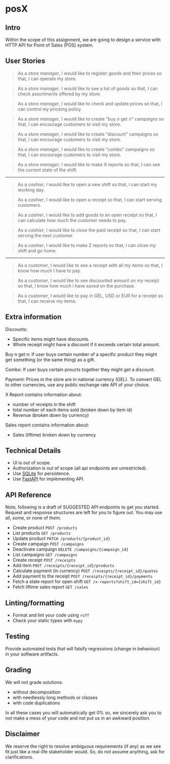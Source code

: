 # posX

## Intro

Within the scope of this assignment, we are going to design a service with HTTP API for Point of Sales (POS) system.

## User Stories

> As a *store manager*, I would like to register goods and their prices so that, I can operate my store.

> As a *store manager*, I would like to see a list of goods so that, I can check assortments offered by my store.

> As a *store manager*, I would like to check and update prices so that, I can control my priceing policy.

> As a *store manager*, I would like to create "buy n get n" campaigns so that, I can encourage customers to visit my store.

> As a *store manager*, I would like to create "discount" campaigns so that, I can encourage customers to visit my store.

> As a *store manager*, I would like to create "combo" campaigns so that, I can encourage customers to visit my store.

> As a *store manager*, I would like to make X reports so that, I can see the current state of the shift.
---
> As a *cashier*, I would like to open a new shift so that, I can start my working day.

> As a *cashier*, I would like to open a receipt so that, I can start serving customers.

> As a *cashier*, I would like to add goods to an open receipt so that, I can calculate how much the customer needs to pay.

> As a *cashier*, I would like to close the paid receipt so that, I can start serving the next customer.

> As a *cashier*, I would like to make Z reports so that, I can close my shift and go home.
---
> As a *customer*, I would like to see a receipt with all my items so that, I know how much I have to pay.

> As a *customer*, I would like to see discounted amount on my receipt so that, I know how much I have saved on the purchase.

> As a *customer*, I would like to pay in GEL, USD or EUR for a receipt so that, I can receive my items.

## Extra information

Discounts:
  - Specific items might have discounts.
  - Whole receipt might have a discount if it exceeds certain total amount.

Buy n get n:
  If user buys certain number of a specific product they might get something (or the same thing) as a gift.

Combo:
  If user buys certain proucts together they might get a discount.

Payment:
  Prices in the store are in national currency (GEL).
  To convert GEL to other currencies, use any public exchange rate API of your choice.

X Report contains information about:
  - number of receipts in the shift
  - total number of each items sold (broken down by item id)
  - Revenue (broken down by currency)

Sales report contains information about:
  - Sales (liftime) broken down by currency

## Technical Details

- UI is out of scope.
- Authorization is out of scope (all api endpoints are unrestricted).
- Use [SQLite](https://docs.python.org/3/library/sqlite3.html) for persistence.
- Use [FastAPI](https://fastapi.tiangolo.com/) for implementing API.

## API Reference

Note, following is a draft of SUGGESTED API endpoints to get you started. Request and response structures are left for you to figure out. You may use all, some, or none of them.

- Create product `POST /products`
- List products `GET /products`
- Update product `PATCH /products/{product_id}`
- Create campaign `POST /campaigns`
- Deactivate campaign `DELETE /campaigns/{campaign_id}`
- List campaigns `GET /campaigns`
- Create receipt `POST /receipts`
- Add item `POST /receipts/{receipt_id}/products`
- Calculate payment (in currency) `POST /receipts/{receipt_id}/quotes`
- Add payment to the receipt `POST /receipts/{receipt_id}/payments`
- Fetch a state report for open shift `GET /x-reports?shift_id={shift_id}`
- Fetch liftime sales report `GET /sales`

## Linting/formatting

- Format and lint your code using `ruff`
- Check your static types with `mypy`

## Testing

Provide automated tests that will falsify regressions (change in behaviour) in your software artifacts.

## Grading

We will not grade solutions:
  - without decomposition
  - with needlessly long methods or classes
  - with code duplications

In all these cases you will automatically get 0% so, we sincerely ask you to 
not make a mess of your code and not put us in an awkward position.

## Disclaimer

We reserve the right to resolve ambiguous requirements (if any) as we see fit just like a real-life stakeholder would.
So, do not assume anything, ask for clarifications.